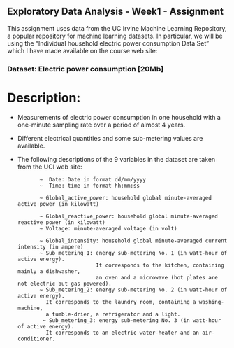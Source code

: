 ## Exploratory Data Analysis - Week1 - Assignment

This assignment uses data from the UC Irvine Machine Learning Repository, a popular repository for machine learning datasets. In particular, we will be using the “Individual household electric power consumption Data Set” which I have made available on the course web site:

### Dataset: Electric power consumption [20Mb]

# Description: 
 * Measurements of electric power consumption in one household with a one-minute sampling rate over a period of almost 4 years. 
*  Different electrical quantities and some sub-metering values are available.
*  The following descriptions of the 9 variables in the dataset are taken from the UCI web site:

              ~  Date: Date in format dd/mm/yyyy
              ~  Time: time in format hh:mm:ss

              ~ Global_active_power: household global minute-averaged active power (in kilowatt)

              ~ Global_reactive_power: household global minute-averaged reactive power (in kilowatt)
              ~ Voltage: minute-averaged voltage (in volt)

              ~ Global_intensity: household global minute-averaged current intensity (in ampere)
              ~ Sub_metering_1: energy sub-metering No. 1 (in watt-hour of active energy). 
                                It corresponds to the kitchen, containing mainly a dishwasher, 
                                an oven and a microwave (hot plates are not electric but gas powered).
              ~ Sub_metering_2: energy sub-metering No. 2 (in watt-hour of active energy). 
                It corresponds to the laundry room, containing a washing-machine, 
                a tumble-drier, a refrigerator and a light.
               ~ Sub_metering_3: energy sub-metering No. 3 (in watt-hour of active energy). 
                It corresponds to an electric water-heater and an air-conditioner.
